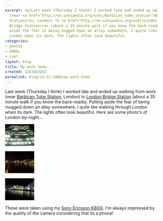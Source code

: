 ```yaml
---
excerpt: <p>Last week (Thursday I think) I worked late and ended up walking from work
  (near <a href="http://en.wikipedia.org/wiki/Barbican_tube_station">Barbican Tube
  Station</a>, London) to <a href="http://en.wikipedia.org/wiki/London_Bridge_tube_station">London
  Bridge Station</a> (about a 35 minute walk if you know the back-roads). Putting
  aside the fear of being mugged down an alley somewhere, I quite like walking through
  London when its dark. The lights often look beautiful.
categories:
- photos
- k800i
- cool
layout: blog
title: My walk home...
created: 1163463262
permalink: blog/14-11-2006/my-walk-home
---
```

<p>Last week (Thursday I think) I worked late and ended up walking from work (near <a href="http://en.wikipedia.org/wiki/Barbican_tube_station">Barbican Tube Station</a>, London) to <a href="http://en.wikipedia.org/wiki/London_Bridge_tube_station">London Bridge Station</a> (about a 35 minute walk if you know the back-roads). Putting aside the fear of being mugged down an alley somewhere, I quite like walking through London when its dark. The lights often look beautiful. Here are some photo's of London-by-night&hellip;</p>
<!--break-->
<p>
<a href="/sites/thingy-ma-jig.co.uk/files/styles/screenshot-large/public/images/DSC00154.JPG" title="1 London Wall" class="fancybox" data-fancybox-group="node-45"><img src="/sites/thingy-ma-jig.co.uk/files/images/DSC00154.thumbnail.JPG" alt="1 London Wall" /></a>

<a href="/sites/thingy-ma-jig.co.uk/files/styles/screenshot-large/public/images/DSC00155.JPG" title="London Bridge" class="fancybox" data-fancybox-group="node-45"><img src="/sites/thingy-ma-jig.co.uk/files/images/DSC00155.thumbnail.JPG" alt="London Bridge" /></a>

<a href="/sites/thingy-ma-jig.co.uk/files/styles/screenshot-large/public/images/DSC00156.JPG" title="Shops by the Thames" class="fancybox" data-fancybox-group="node-45"><img src="/sites/thingy-ma-jig.co.uk/files/images/DSC00156.thumbnail.JPG" alt="Shops by Thames" /></a>
</p>
<p>These were taken using my <a href="http://en.wikipedia.org/wiki/Sony_Ericsson_K800">Sony Ericsson K800i</a>. I'm always impressed by the quality of the camera considering that its a phone!</p>
